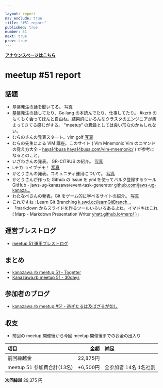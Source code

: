 ```yaml
---

layout: report
nav_exclude: true
title: "#51 report"
published: true
number: 51
next: true
prev: true
---
```


<div style="text-align: left;"><a href="/51/"><strong>アナウンスページはこちら</strong></a></div>

# meetup #51 report

## 話題

* 基盤発注の話を聞いてる。 [写真](https://www.instagram.com/p/BM-tq25hSRN/)
* 基盤発注の話してたり、Go lang の本読んでたり、仕事してたり。 #kzrb のもくもく会ってほんと自由ね。結果的にいろんなクラスタのエンジニアが集まってきてる感じがする。 "meetup" の趣旨としては良い形なのかもしれない。
* むらのさんの発表スタート。vim golf [写真](https://www.instagram.com/p/BM-1D84hUdk/)
* むらの先生による VIM 講座。このサイト ( Vim Mnemonic Vim のコマンドの覚え方大全 - [haya14busa haya14busa.com/vim-mnemonic/](http://haya14busa.com/vim-mnemonic/) ) が参考になるとのこと。
* いざわさんの発表。 GR-CITRUS の紹介。 [写真](https://www.instagram.com/p/BM-2uH_h2EE/)
* Lチカ ライブデモ！ [写真](https://www.instagram.com/p/BM-3KUhBLEj/)
* かとうさんの発表。コミュニティ運用について。 [写真](https://www.instagram.com/p/BM-4d_uhgYJ/)
* かとうさんが作った Github の Issue を yml を使ってバルク登録するツール GitHub - jaws-ug-kanazawa/event-task-generator [github.com/jaws-ug-kanaza…](https://github.com/jaws-ug-kanazawa/event-task-generator)
* わたなべさんの発表。Git をゲーム的に学べるサイトの紹介。 [写真](https://www.instagram.com/p/BM-5sY-hTDn/)
* これですね : Learn Git Branching [k.swd.cc/learnGitBranch…](http://k.swd.cc/learnGitBranching-ja/)
* 「markdown からスライドを作るツールいろいろあるよね。イマドキはこれ ( Marp - Markdown Presentation Writer [yhatt.github.io/marp/](https://yhatt.github.io/marp/) )」

## 運営ブレストログ

* [meetup 51 運用ブレストログ](https://github.com/kanazawarb/meetup/wiki/meetup-51-%E9%81%8B%E7%94%A8%E3%83%96%E3%83%AC%E3%82%B9%E3%83%88%E3%83%AD%E3%82%B0)

## まとめ

* [kanazawa.rb meetup 51 - Togetter](http://togetter.com/li/1050650)
* [Kanazawa.rb meetup 51 - 30days](http://30d.jp/kzrb/41)

## 参加者のブログ

* [kanazawa.rb meetup #51 - 過ぎたるは及ばざるが如し](http://cotton-desu.hatenablog.com/entry/2016/11/21/203202)


## 収支

* 前回の meetup 開催後から今回 meetup 開催後までのお金の出入り

|項目                           |金額         |補足                                               |
|:------------------------------|------------:|:--------------------------------------------------|
| 前回繰越金                    |    22,875円 |                                                   |
| meetup 51 参加費合計(13名)    |   +6,500円 | 全参加者 14名 1名社割                 |


**次回繰越**  29,375 円

